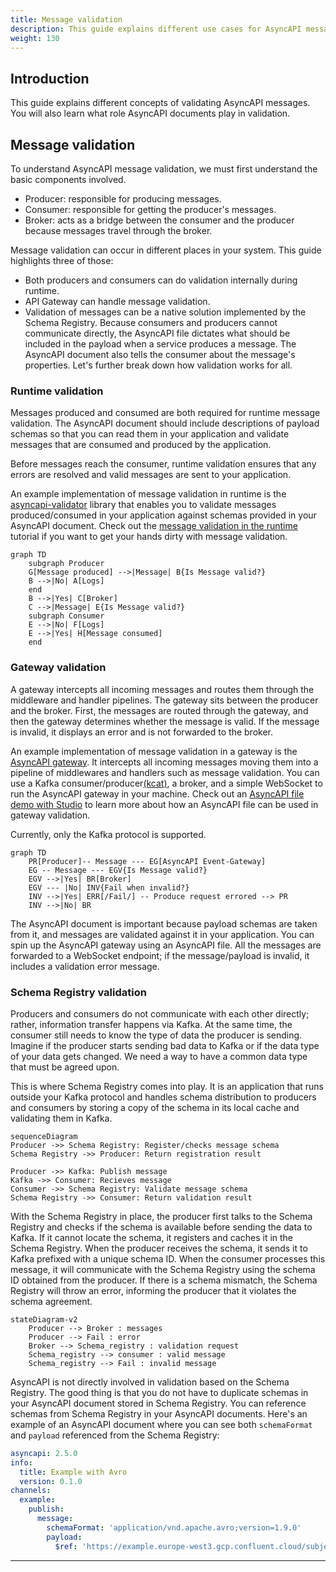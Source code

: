 ```yaml
---
title: Message validation
description: This guide explains different use cases for AsyncAPI message validation.
weight: 130
---
```


## Introduction
This guide explains different concepts of validating AsyncAPI messages. You will also learn what role AsyncAPI documents play in validation.

## Message validation
To understand AsyncAPI message validation, we must first understand the basic components involved.
- Producer: responsible for producing messages.
- Consumer: responsible for getting the producer's messages.
- Broker: acts as a bridge between the consumer and the producer because messages travel through the broker.

Message validation can occur in different places in your system. This guide highlights three of those:
- Both producers and consumers can do validation internally during runtime.
- API Gateway can handle message validation.
- Validation of messages can be a native solution implemented by the Schema Registry.
Because consumers and producers cannot communicate directly, the AsyncAPI file dictates what should be included in the payload when a service produces a message. The AsyncAPI document also tells the consumer about the message's properties.
Let's further break down how validation works for all.

### Runtime validation
Messages produced and consumed are both required for runtime message validation. The AsyncAPI document should include descriptions of payload schemas so that you can read them in your application and validate messages that are consumed and produced by the application.

Before messages reach the consumer, runtime validation ensures that any errors are resolved and valid messages are sent to your application.

An example implementation of message validation in runtime is the [asyncapi-validator](https://github.com/WaleedAshraf/asyncapi-validator) library that enables you to validate messages produced/consumed in your application against schemas provided in your AsyncAPI document.
Check out the [message validation in the runtime](https://www.asyncapi.com/docs/tutorials/message-validation) tutorial if you want to get your hands dirty with message validation. 

```mermaid
graph TD
    subgraph Producer
    G[Message produced] -->|Message| B{Is Message valid?}
    B -->|No| A[Logs]
    end
    B -->|Yes| C[Broker]
    C -->|Message| E{Is Message valid?}
    subgraph Consumer
    E -->|No| F[Logs]
    E -->|Yes| H[Message consumed]
    end
```

### Gateway validation
A gateway intercepts all incoming messages and routes them through the middleware and handler pipelines. The gateway sits between the producer and the broker. First, the messages are routed through the gateway, and then the gateway determines whether the message is valid. If the message is invalid, it displays an error and is not forwarded to the broker.

An example implementation of message validation in a gateway is the [AsyncAPI gateway](https://github.com/asyncapi/event-gateway). It intercepts all incoming messages moving them into a pipeline of middlewares and handlers such as message validation. You can use a Kafka consumer/producer[(kcat)](https://github.com/edenhill/kcat), a broker, and a simple WebSocket to run the AsyncAPI gateway in your machine.
Check out an [AsyncAPI file demo with Studio](https://studio.asyncapi.com/?url=https://raw.githubusercontent.com/asyncapi/event-gateway/master/deployments/k8s/event-gateway-demo/event-gateway-demo.asyncapi.yaml) to learn more about how an AsyncAPI file can be used in gateway validation.

<Remember>
Currently, only the Kafka protocol is supported.
</Remember>

```mermaid
graph TD
    PR[Producer]-- Message --- EG[AsyncAPI Event-Gateway]
    EG -- Message --- EGV{Is Message valid?}
    EGV -->|Yes| BR[Broker]
    EGV --- |No| INV{Fail when invalid?}
    INV -->|Yes| ERR[/Fail/] -- Produce request errored --> PR
    INV -->|No| BR
```
The AsyncAPI document is important because payload schemas are taken from it, and messages are validated against it in your application.
You can spin up the AsyncAPI gateway using an AsyncAPI file. All the messages are forwarded to a WebSocket endpoint; if the message/payload is invalid, it includes a validation error message.

### Schema Registry validation
Producers and consumers do not communicate with each other directly; rather, information transfer happens via Kafka. At the same time, the consumer still needs to know the type of data the producer is sending. Imagine if the producer starts sending bad data to Kafka or if the data type of your data gets changed. We need a way to have a common data type that must be agreed upon.

This is where Schema Registry comes into play. It is an application that runs outside your Kafka protocol and handles schema distribution to producers and consumers by storing a copy of the schema in its local cache and validating them in Kafka.

```mermaid
sequenceDiagram
Producer ->> Schema Registry: Register/checks message schema
Schema Registry ->> Producer: Return registration result

Producer ->> Kafka: Publish message
Kafka ->> Consumer: Recieves message
Consumer ->> Schema Registry: Validate message schema
Schema Registry ->> Consumer: Return validation result
```

With the Schema Registry in place, the producer first talks to the Schema Registry and checks if the schema is available before sending the data to Kafka. If it cannot locate the schema, it registers and caches it in the Schema Registry. When the producer receives the schema, it sends it to Kafka prefixed with a unique schema ID. When the consumer processes this message, it will communicate with the Schema Registry using the schema ID obtained from the producer. If there is a schema mismatch, the Schema Registry will throw an error, informing the producer that it violates the schema agreement.

```mermaid
stateDiagram-v2
    Producer --> Broker : messages
    Producer --> Fail : error
    Broker --> Schema_registry : validation request
    Schema_registry --> consumer : valid message
    Schema_registry --> Fail : invalid message
```

AsyncAPI is not directly involved in validation based on the Schema Registry. The good thing is that you do not have to duplicate schemas in your AsyncAPI document stored in Schema Registry. You can reference schemas from Schema Registry in your AsyncAPI documents.
Here's an example of an AsyncAPI document where you can see both `schemaFormat` and `payload` referenced from the Schema Registry:
```yml
asyncapi: 2.5.0
info:
  title: Example with Avro
  version: 0.1.0
channels:
  example:
    publish:
      message:
        schemaFormat: 'application/vnd.apache.avro;version=1.9.0'
        payload:
          $ref: 'https://example.europe-west3.gcp.confluent.cloud/subjects/test/versions/1/schema'
```

---

